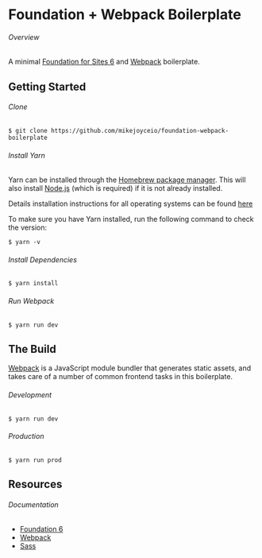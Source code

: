 # Foundation + Webpack Boilerplate

###### Overview

A minimal [Foundation for Sites 6](https://foundation.zurb.com/sites.html) and [Webpack](https://webpack.js.org/) boilerplate.

## Getting Started

###### Clone

```
$ git clone https://github.com/mikejoyceio/foundation-webpack-boilerplate
```

###### Install Yarn

Yarn can be installed through the [Homebrew package manager](https://brew.sh/). This will also install [Node.js](https://nodejs.org/) (which is required) if it is not already installed.

Details installation instructions for all operating systems can be found [here](https://yarnpkg.com/en/docs/install)

To make sure you have Yarn installed, run the following command to check the version:

```
$ yarn -v
```

###### Install Dependencies

```
$ yarn install 
```

###### Run Webpack

```
$ yarn run dev
```

## The Build

[Webpack](https://webpack.js.org/) is a JavaScript module bundler that generates static assets, and takes care of a number of common frontend tasks in this boilerplate.

###### Development

```
$ yarn run dev
```

###### Production 

```
$ yarn run prod
```

## Resources

###### Documentation

- [Foundation 6](https://foundation.zurb.com/sites/docs/)
- [Webpack](https://webpack.js.org/concepts/)
- [Sass](https://sass-lang.com/guide)

